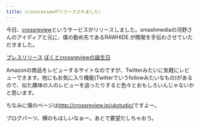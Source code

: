 ```yaml
---
title: crossreviewがリリースされました!
---
```

今日、<a href="http://crossreview.jp/">crossreview</a>というサービスがリリースしました。smashmediaの河野さんのアイディアと元に、僕の勤め先であるRAWHIDE.が開発を手伝わさせていただきました。

<a href="http://blog.crossreview.jp/plessrelease">プレスリリース</a>
<a href="http://smashmedia.jp/blog/2008/07/001654.html">ぼくとcrossreviewの誕生日</a>

Amazonの商品をレビューするサイトなのですが、Twitterみたいに気軽にレビューできます。他にもお気に入り機能(Twitterでいうfollowみたいなもの)があるので、似た趣味の人のレビューを追ったりすると色々とおもしろいんじゃないかと思います。

ちなみに僕のページは<a href="http://crossreview.jp/ukstudio/">http://crossreview.jp/ukstudio/</a>ですよー。


ブログパーツ、横のもほしいなぁー。あとで要望だしちゃおう。
